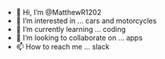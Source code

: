 - 👋 Hi, I’m @MatthewR1202
- 👀 I’m interested in ... cars and motorcycles
- 🌱 I’m currently learning ... coding
- 💞️ I’m looking to collaborate on ... apps
- 📫 How to reach me ... slack

<!---
MatthewR1202/MatthewR1202 is a ✨ special ✨ repository because its `README.md` (this file) appears on your GitHub profile.
You can click the Preview link to take a look at your changes.
--->
